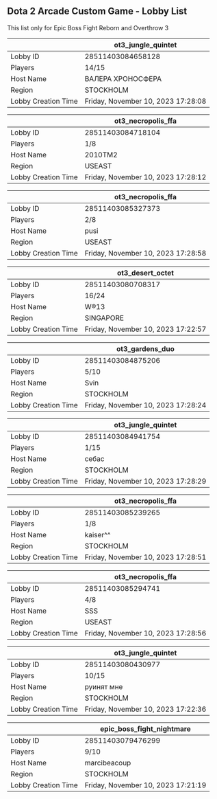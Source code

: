 ## Dota 2 Arcade Custom Game - Lobby List

This list only for Epic Boss Fight Reborn and Overthrow 3

|  | ot3_jungle_quintet |
| ------ | ------ |
| Lobby ID | 28511403084658128 |
| Players | 14/15 |
| Host Name | ВАЛЕРА ХРОНОСФЕРА |
| Region | STOCKHOLM |
| Lobby Creation Time | Friday, November 10, 2023 17:28:08 |


|  | ot3_necropolis_ffa |
| ------ | ------ |
| Lobby ID | 28511403084718104 |
| Players | 1/8 |
| Host Name | 2010TM2 |
| Region | USEAST |
| Lobby Creation Time | Friday, November 10, 2023 17:28:12 |


|  | ot3_necropolis_ffa |
| ------ | ------ |
| Lobby ID | 28511403085327373 |
| Players | 2/8 |
| Host Name | pusi |
| Region | USEAST |
| Lobby Creation Time | Friday, November 10, 2023 17:28:58 |


|  | ot3_desert_octet |
| ------ | ------ |
| Lobby ID | 28511403080708317 |
| Players | 16/24 |
| Host Name | W®13 |
| Region | SINGAPORE |
| Lobby Creation Time | Friday, November 10, 2023 17:22:57 |


|  | ot3_gardens_duo |
| ------ | ------ |
| Lobby ID | 28511403084875206 |
| Players | 5/10 |
| Host Name | Svin |
| Region | STOCKHOLM |
| Lobby Creation Time | Friday, November 10, 2023 17:28:24 |


|  | ot3_jungle_quintet |
| ------ | ------ |
| Lobby ID | 28511403084941754 |
| Players | 1/15 |
| Host Name | себас |
| Region | STOCKHOLM |
| Lobby Creation Time | Friday, November 10, 2023 17:28:29 |


|  | ot3_necropolis_ffa |
| ------ | ------ |
| Lobby ID | 28511403085239265 |
| Players | 1/8 |
| Host Name | kaiser^^ |
| Region | STOCKHOLM |
| Lobby Creation Time | Friday, November 10, 2023 17:28:51 |


|  | ot3_necropolis_ffa |
| ------ | ------ |
| Lobby ID | 28511403085294741 |
| Players | 4/8 |
| Host Name | SSS |
| Region | USEAST |
| Lobby Creation Time | Friday, November 10, 2023 17:28:56 |


|  | ot3_jungle_quintet |
| ------ | ------ |
| Lobby ID | 28511403080430977 |
| Players | 10/15 |
| Host Name | руинят мне |
| Region | STOCKHOLM |
| Lobby Creation Time | Friday, November 10, 2023 17:22:36 |


|  | epic_boss_fight_nightmare |
| ------ | ------ |
| Lobby ID | 28511403079476299 |
| Players | 9/10 |
| Host Name | marcibeacoup |
| Region | STOCKHOLM |
| Lobby Creation Time | Friday, November 10, 2023 17:21:19 |


